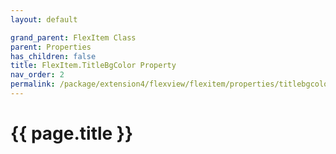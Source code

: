 ```yaml
---
layout: default

grand_parent: FlexItem Class
parent: Properties
has_children: false
title: FlexItem.TitleBgColor Property
nav_order: 2
permalink: /package/extension4/flexview/flexitem/properties/titlebgcolor
---
```

# {{ page.title }}